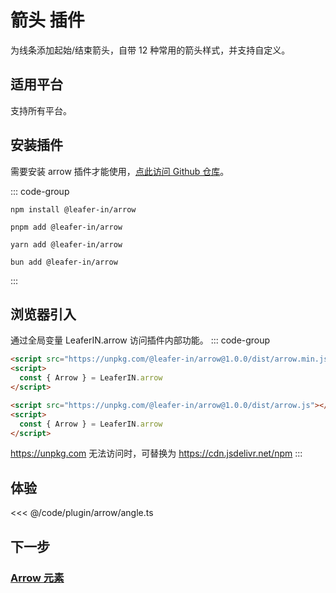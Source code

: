 <script setup>
import Case from '/component/Case.vue'
</script>

# 箭头 插件

为线条添加起始/结束箭头，自带 12 种常用的箭头样式，并支持自定义。

<case name="Arrow"></case>

## 适用平台

支持所有平台。

## 安装插件

需要安装 arrow 插件才能使用，[点此访问 Github 仓库](https://github.com/leaferjs/in/tree/main/packages/arrow)。

::: code-group

```sh[npm]
npm install @leafer-in/arrow
```

```sh[pnpm]
pnpm add @leafer-in/arrow
```

```sh[yarn]
yarn add @leafer-in/arrow
```

```sh[bun]
bun add @leafer-in/arrow
```

:::

## 浏览器引入

通过全局变量 LeaferIN.arrow 访问插件内部功能。
::: code-group

```html [arrow.min]
<script src="https://unpkg.com/@leafer-in/arrow@1.0.0/dist/arrow.min.js"></script>
<script>
  const { Arrow } = LeaferIN.arrow
</script>
```

```html [arrow]
<script src="https://unpkg.com/@leafer-in/arrow@1.0.0/dist/arrow.js"></script>
<script>
  const { Arrow } = LeaferIN.arrow
</script>
```

https://unpkg.com 无法访问时，可替换为 https://cdn.jsdelivr.net/npm
:::

## 体验

<case name="Arrow" index=6></case>

<<< @/code/plugin/arrow/angle.ts

## 下一步

### [Arrow 元素](./Arrow.md)
